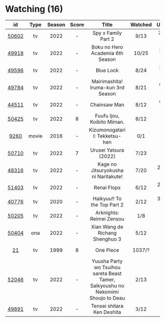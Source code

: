 # Watching (16)

|                      id                      |  Type | Season | Score |                                       Title                                       | Watched |   Updated   | Start Date |
| :------------------------------------------: | :---: | :----: | :---: | :-------------------------------------------------------------------------------: | :-----: | :---------: | :--------: |
| [50602](https://myanimelist.net/anime/50602) |   tv  |  2022  |   -   |                                Spy x Family Part 2                                |   9/13  | 7 hours ago | 10/02/2022 |
| [49918](https://myanimelist.net/anime/49918) |   tv  |  2022  |   -   |                          Boku no Hero Academia 6th Season                         |  10/25  |  2 days ago | 10/02/2022 |
| [49596](https://myanimelist.net/anime/49596) |   tv  |  2022  |   -   |                                     Blue Lock                                     |   8/24  |  3 days ago | 10/16/2022 |
| [49784](https://myanimelist.net/anime/49784) |   tv  |  2022  |   -   |                         Mairimashita! Iruma-kun 3rd Season                        |   8/21  |  6 days ago | 10/09/2022 |
| [44511](https://myanimelist.net/anime/44511) |   tv  |  2022  |   -   |                                    Chainsaw Man                                   |   8/12  |  6 days ago | 10/13/2022 |
| [50425](https://myanimelist.net/anime/50425) |   tv  |  2022  |   8   |                             Fuufu Ijou, Koibito Miman.                            |   8/12  |  Last week  | 10/24/2022 |
|  [9260](https://myanimelist.net/anime/9260)  | movie |  2016  |   -   |                           Kizumonogatari I: Tekketsu-hen                          |   0/1   |  Last week  | 11/26/2022 |
| [50710](https://myanimelist.net/anime/50710) |   tv  |  2022  |   7   |                               Urusei Yatsura (2022)                               |   7/23  |  Last week  | 10/14/2022 |
| [48316](https://myanimelist.net/anime/48316) |   tv  |  2022  |   -   |                        Kage no Jitsuryokusha ni Naritakute!                       |   7/20  | 2 weeks ago | 10/06/2022 |
| [51403](https://myanimelist.net/anime/51403) |   tv  |  2022  |   -   |                                    Renai Flops                                    |   6/12  | 2 weeks ago | 10/27/2022 |
| [40776](https://myanimelist.net/anime/40776) |   tv  |  2020  |   -   |                            Haikyuu!! To the Top Part 2                            |   2/12  | 3 weeks ago | 11/12/2022 |
| [50205](https://myanimelist.net/anime/50205) |   tv  |  2022  |   -   |                              Arknights: Reimei Zensou                             |   1/8   |  Last month | 11/06/2022 |
| [50404](https://myanimelist.net/anime/50404) |  ona  |  2022  |   -   |                          Xian Wang de Richang Shenghuo 3                          |   5/12  |  Last month | 10/03/2022 |
|    [21](https://myanimelist.net/anime/21)    |   tv  |  1999  |   8   |                                     One Piece                                     |  1037/? |  Last month | 01/01/2013 |
| [52046](https://myanimelist.net/anime/52046) |   tv  |  2022  |   -   | Yuusha Party wo Tsuihou sareta Beast Tamer, Saikyoushu no Nekomimi Shoujo to Deau |   2/13  |  Last month | 10/05/2022 |
| [49891](https://myanimelist.net/anime/49891) |   tv  |  2022  |   -   |                             Tensei shitara Ken Deshita                            |   3/12  |  Last month | 09/30/2022 |
